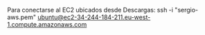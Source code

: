 Para conectarse al EC2 ubicados desde Descargas:
ssh -i "sergio-aws.pem" ubuntu@ec2-34-244-184-211.eu-west-1.compute.amazonaws.com

